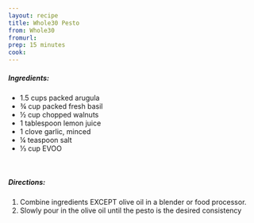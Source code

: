 ```yaml
---
layout: recipe
title: Whole30 Pesto
from: Whole30
fromurl: 
prep: 15 minutes
cook: 
---
```


##### Ingredients:

* 1.5 cups packed arugula
* ¾ cup packed fresh basil
* ½ cup chopped walnuts
* 1 tablespoon lemon juice
* 1 clove garlic, minced
* ¼ teaspoon salt
* ⅓ cup EVOO

<br>

##### Directions:

1. Combine ingredients EXCEPT olive oil in a blender or food processor. 
2. Slowly pour in the olive oil until the pesto is the desired consistency


